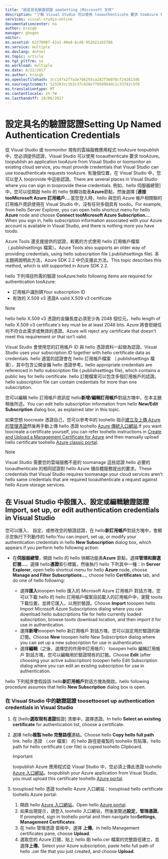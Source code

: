 ```yaml
---
title: "設定具名驗證認證 aaaSetting |Microsoft 文件"
description: "了解 Visual Studio 可以使用 tooauthenticate 要求 tooAzure toopublish 從 Visual Studio 或 toomonitor 的現有應用程式 tooAzure tootooprovide 認證如何雲端服務... "
services: visual-studio-online
documentationcenter: na
author: kraigb
manager: ghogen
editor: 
ms.assetid: 61570907-42a1-40e8-bcd6-952b21a55786
ms.service: multiple
ms.devlang: dotnet
ms.topic: article
ms.tgt_pltfrm: na
ms.workload: multiple
ms.date: 8/22/2017
ms.author: kraigb
ms.openlocfilehash: 3cc147a2f7a3e766293ca282f56078cf24281346
ms.sourcegitcommit: 523283cc1b3c37c428e77850964dc1c33742c5f0
ms.translationtype: MT
ms.contentlocale: zh-TW
ms.lasthandoff: 10/06/2017
---
```

# <a name="setting-up-named-authentication-credentials"></a><span data-ttu-id="472df-103">設定具名的驗證認證</span><span class="sxs-lookup"><span data-stu-id="472df-103">Setting Up Named Authentication Credentials</span></span>
<span data-ttu-id="472df-104">從 Visual Studio 或 toomonitor 現有的雲端服務應用程式 tooAzure toopublish 中，您必須提供認證，Visual Studio 可以使用 tooauthenticate 要求 tooAzure。</span><span class="sxs-lookup"><span data-stu-id="472df-104">toopublish an application tooAzure from Visual Studio or toomonitor an existing cloud service, you must provide credentials that Visual Studio can use tooauthenticate requests tooAzure.</span></span> <span data-ttu-id="472df-105">有幾個位置，在 Visual Studio 中，您可以登入 tooprovide 中這些認證。</span><span class="sxs-lookup"><span data-stu-id="472df-105">There are several places in Visual Studio where you can sign in tooprovide these credentials.</span></span> <span data-ttu-id="472df-106">例如，hello 伺服器總管] 中，您可以從開啟 hello 的 hello 快顯功能表**Azure**節點，然後選擇 [**連接 tooMicrosoft Azure 訂用帳戶...**.當您登入時，hello 與您的 Azure 帳戶相關聯的訂用帳戶資訊使用在 Visual Studio 中，沒有任何多個具有 toodo。</span><span class="sxs-lookup"><span data-stu-id="472df-106">For example, from hello Server Explorer, you can open hello shortcut menu for hello **Azure** node and choose **Connect tooMicrosoft Azure Subscription...**. When you sign in, hello subscription information associated with your Azure account is available in Visual Studio, and there is nothing more you have toodo.</span></span>

<span data-ttu-id="472df-107">Azure Tools 還支援提供的認證，較舊的方式使用 hello 訂用帳戶檔案 （.publishsettings 檔案）。</span><span class="sxs-lookup"><span data-stu-id="472df-107">Azure Tools also supports an older way of providing credentials, using hello subscription file (.publishsettings file).</span></span> <span data-ttu-id="472df-108">本主題將說明此方法，Azure SDK 2.2 中仍支援此方法。</span><span class="sxs-lookup"><span data-stu-id="472df-108">This topic describes this method, which is still supported in Azure SDK 2.2.</span></span>

<span data-ttu-id="472df-109">hello 下列項目所需的驗證 tooAzure:</span><span class="sxs-lookup"><span data-stu-id="472df-109">hello following items are required for authentication tooAzure:</span></span>

* <span data-ttu-id="472df-110">訂用帳戶識別碼</span><span class="sxs-lookup"><span data-stu-id="472df-110">Your subscription ID</span></span>
* <span data-ttu-id="472df-111">有效的 X.509 v3 憑證</span><span class="sxs-lookup"><span data-stu-id="472df-111">A valid X.509 v3 certificate</span></span>

> [!NOTE]
> <span data-ttu-id="472df-112">hello hello X.509 v3 憑證的金鑰長度必須至少為 2048 個位元。</span><span class="sxs-lookup"><span data-stu-id="472df-112">hello length of hello X.509 v3 certificate's key must be at least 2048 bits.</span></span> <span data-ttu-id="472df-113">Azure 將會拒絕任何不符合此需求或無效的憑證。</span><span class="sxs-lookup"><span data-stu-id="472df-113">Azure will reject any certificate that doesn’t meet this requirement or that isn’t valid.</span></span>
>
>

<span data-ttu-id="472df-114">Visual Studio 會使用您的訂用帳戶 ID 與 hello 憑證資料一起做為認證。</span><span class="sxs-lookup"><span data-stu-id="472df-114">Visual Studio uses your subscription ID together with hello certificate data as credentials.</span></span> <span data-ttu-id="472df-115">hello 適當的認證會在 hello 訂用帳戶檔案 （.publishsettings 檔案），其中包含公開金鑰 hello 憑證參考。</span><span class="sxs-lookup"><span data-stu-id="472df-115">hello appropriate credentials are referenced in hello subscription file (.publishsettings file), which contains a public key for hello certificate.</span></span> <span data-ttu-id="472df-116">hello 訂閱檔案可以包含多個訂用帳戶的認證。</span><span class="sxs-lookup"><span data-stu-id="472df-116">hello subscription file can contain credentials for more than one subscription.</span></span>

<span data-ttu-id="472df-117">您可以編輯 hello 訂用帳戶資訊從 hello**新增/編輯訂用帳戶**對話方塊中，在本主題稍後所述。</span><span class="sxs-lookup"><span data-stu-id="472df-117">You can edit hello subscription information from hello **New/Edit Subscription** dialog box, as explained later in this topic.</span></span>

<span data-ttu-id="472df-118">如果您想 toocreate 憑證自己，您可以參考中的 toohello 指示[建立及上傳 Azure 的管理憑證](https://msdn.microsoft.com/library/windowsazure/gg551722.aspx)然後再手動上傳 hello 憑證 toohello [Azure 傳統入口網站](http://go.microsoft.com/fwlink/?LinkID=213885).</span><span class="sxs-lookup"><span data-stu-id="472df-118">If you want toocreate a certificate yourself, you can refer toohello instructions in [Create and Upload a Management Certificate for Azure](https://msdn.microsoft.com/library/windowsazure/gg551722.aspx) and then manually upload hello certificate toohello [Azure classic portal](http://go.microsoft.com/fwlink/?LinkID=213885).</span></span>

> [!NOTE]
> <span data-ttu-id="472df-119">Visual Studio 需要您的雲端服務不是的 toomanage 這些認證 hello 必要的 tooauthenticate 的相同認證對 hello Azure 儲存體服務提出的要求。</span><span class="sxs-lookup"><span data-stu-id="472df-119">These credentials that Visual Studio requires toomanage your cloud services aren’t hello same credentials that are required tooauthenticate a request against hello Azure storage services.</span></span>
>
>

## <a name="import-set-up-or-edit-authentication-credentials-in-visual-studio"></a><span data-ttu-id="472df-120">在 Visual Studio 中設匯入、設定或編輯驗證認證</span><span class="sxs-lookup"><span data-stu-id="472df-120">Import, set up, or edit authentication credentials in Visual Studio</span></span>
<span data-ttu-id="472df-121">您可以匯入、 設定，或修改您的驗證認證，在 hello**新訂用帳戶**對話方塊中，會顯示您執行下列動作的 hello:</span><span class="sxs-lookup"><span data-stu-id="472df-121">You can import, set up, or modify your authentication credentials in hello **New Subscription** dialog box, which appears if you perform hello following action:</span></span>

* <span data-ttu-id="472df-122">在**伺服器總管**，開啟 hello 的 hello 快顯功能表**Azure**  節點，選擇**管理和篩選訂閱...**，選擇 hello**憑證**索引標籤，然後執行 hello 下列其中一種：</span><span class="sxs-lookup"><span data-stu-id="472df-122">In **Server Explorer**, open hello shortcut menu for hello **Azure** node, choose **Manage and Filter Subscriptions...**, choose hello **Certificates** tab, and do one of hello following:</span></span>

    * <span data-ttu-id="472df-123">選擇**匯入**tooopen hello 匯入的 Microsoft Azure 訂用帳戶 對話方塊，您可以下載 hello 的 hello 訂用帳戶檔案目前載入的訂用帳戶中，瀏覽 tooits 下載位置，並將它匯入，以用於驗證。</span><span class="sxs-lookup"><span data-stu-id="472df-123">Choose **Import** tooopen hello Import Microsoft Azure Subscriptions dialog where you can download hello  subscriptions file for hello currently loaded subscription, browse tooits download location, and then import it for use in authentication.</span></span>
    * <span data-ttu-id="472df-124">選擇**新增**tooopen hello 新訂用帳戶 對話方塊，您可以設定用於驗證的新訂閱。</span><span class="sxs-lookup"><span data-stu-id="472df-124">Choose **New** tooopen hello New Subscription dialog where you can set up a new subscription for use in authentication.</span></span>
    * <span data-ttu-id="472df-125">選擇**編輯**（之後，選擇您的作用中訂用帳戶） tooopen hello 編輯訂用帳戶 對話方塊，您可以編輯用於驗證現有的訂閱。</span><span class="sxs-lookup"><span data-stu-id="472df-125">Choose **Edit** (after choosing your active subscription) tooopen hello Edit Subscription dialog where you can edit an existing subscription for use in authentication.</span></span> 

<span data-ttu-id="472df-126">hello 下列程序會假設該 hello**新訂用帳戶**對話方塊為開啟。</span><span class="sxs-lookup"><span data-stu-id="472df-126">hello following procedure assumes that hello **New Subscription** dialog box is open.</span></span>

### <a name="tooset-up-authentication-credentials-in-visual-studio"></a><span data-ttu-id="472df-127">在 Visual Studio 中的驗證認證 tooset</span><span class="sxs-lookup"><span data-stu-id="472df-127">tooset up authentication credentials in Visual Studio</span></span>
1. <span data-ttu-id="472df-128">在 [hello**選取現有憑證**驗證] 清單中，選擇憑證。</span><span class="sxs-lookup"><span data-stu-id="472df-128">In hello **Select an existing certificate** for authentication list, choose a certificate.</span></span>
2. <span data-ttu-id="472df-129">選擇 hello**複製 hello 完整路徑**連結。</span><span class="sxs-lookup"><span data-stu-id="472df-129">Choose hello **Copy hello full path** link.</span></span> <span data-ttu-id="472df-130">hello 憑證 （.cer 檔案） 的 hello 路徑是複製的 toohello 剪貼簿。</span><span class="sxs-lookup"><span data-stu-id="472df-130">hello path for hello certificate (.cer file) is copied toohello Clipboard.</span></span>

   > [!IMPORTANT]
   > <span data-ttu-id="472df-131">toopublish Azure 應用程式從 Visual Studio 中，您必須上傳此憑證 toohello [Azure 入口網站](http://go.microsoft.com/fwlink/p/?LinkID=525040)。</span><span class="sxs-lookup"><span data-stu-id="472df-131">toopublish your Azure application from Visual Studio, you must upload this certificate toohello [Azure portal](http://go.microsoft.com/fwlink/p/?LinkID=525040).</span></span>
   >
   >
3. <span data-ttu-id="472df-132">tooupload hello 憑證 toohello Azure 入口網站：</span><span class="sxs-lookup"><span data-stu-id="472df-132">tooupload hello certificate toohello Azure portal:</span></span>

   1. <span data-ttu-id="472df-133">開啟 hello [Azure 入口網站](http://go.microsoft.com/fwlink/p/?LinkID=525040)。</span><span class="sxs-lookup"><span data-stu-id="472df-133">Open hello [Azure portal](http://go.microsoft.com/fwlink/p/?LinkID=525040).</span></span>
   2. <span data-ttu-id="472df-134">如果出現提示，請登入 toohello 入口網站，然後瀏覽過**設定**，**管理憑證**。</span><span class="sxs-lookup"><span data-stu-id="472df-134">If prompted, sign in toohello portal and then navigate too**Settings**, **Management Certificates**.</span></span>
   3. <span data-ttu-id="472df-135">在 hello 管理憑證 窗格中，選擇 **上傳**。</span><span class="sxs-lookup"><span data-stu-id="472df-135">In hello Management certificates pane, choose **Upload**.</span></span>
   4. <span data-ttu-id="472df-136">選取您的 Azure 訂閱，貼上 hello 剛 hello.cer 檔案的完整路徑建立，並選擇**上傳**。</span><span class="sxs-lookup"><span data-stu-id="472df-136">Select your Azure subscription, paste hello full path of hello .cer file that you just created, and choose **Upload**.</span></span>
